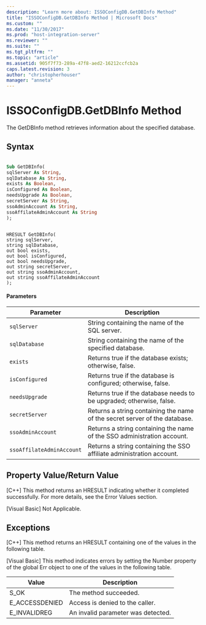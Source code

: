 ```yaml
---
description: "Learn more about: ISSOConfigDB.GetDBInfo Method"
title: "ISSOConfigDB.GetDBInfo Method | Microsoft Docs"
ms.custom: ""
ms.date: "11/30/2017"
ms.prod: "host-integration-server"
ms.reviewer: ""
ms.suite: ""
ms.tgt_pltfrm: ""
ms.topic: "article"
ms.assetid: 905f7f73-289a-47f8-aed2-16212ccfcb2a
caps.latest.revision: 3
author: "christopherhouser"
manager: "anneta"
---
```

# ISSOConfigDB.GetDBInfo Method
The GetDBInfo method retrieves information about the specified database.  
  
## Syntax  
  
```vb  
  
Sub GetDBInfo(  
sqlServer As String,   
sqlDatabase As String,   
exists As Boolean,   
isConfigured As Boolean,   
needsUpgrade As Boolean,   
secretServer As String,   
ssoAdminAccount As String,   
ssoAffilateAdminAccount As String  
);  
```  
  
```cpp#  
  
HRESULT GetDBInfo(  
string sqlServer,   
string sqlDatabase,   
out bool exists,   
out bool isConfigured,   
out bool needsUpgrade,   
out string secretServer,   
out string ssoAdminAccount,   
out string ssoAffilateAdminAccount  
);  
```  
  
#### Parameters  
  
|Parameter|Description|  
|---------------|-----------------|  
|`sqlServer`|String containing the name of the SQL server.|  
|`sqlDatabase`|String containing the name of the specified database.|  
|`exists`|Returns true if the database exists; otherwise, false.|  
|`isConfigured`|Returns true if the database is configured; otherwise, false.|  
|`needsUpgrade`|Returns true if the database needs to be upgraded; otherwise, false.|  
|`secretServer`|Returns a string containing the name of the secret server of the database.|  
|`ssoAdminAccount`|Returns a string containing the name of the SSO administration account.|  
|`ssoAffilateAdminAccount`|Returns a string containing the SSO affiliate administration account.|  
  
## Property Value/Return Value  
 [C++] This method returns an HRESULT indicating whether it completed successfully. For more details, see the Error Values section.  
  
 [Visual Basic] Not Applicable.  
  
## Exceptions  
 [C++] This method returns an HRESULT containing one of the values in the following table.  
  
 [Visual Basic] This method indicates errors by setting the Number property of the global Err object to one of the values in the following table.  
  
|Value|Description|  
|-----------|-----------------|  
|S_OK|The method succeeded.|  
|E_ACCESSDENIED|Access is denied to the caller.|  
|E_INVALIDREG|An invalid parameter was detected.|
